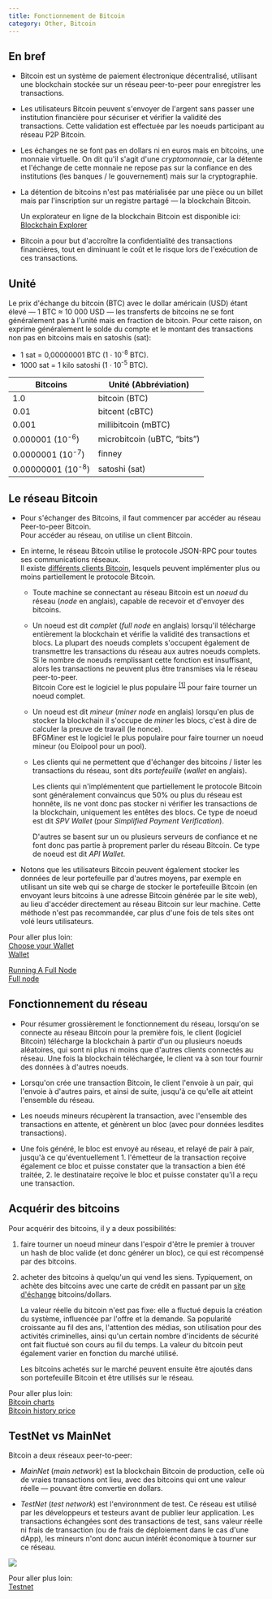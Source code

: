 ```yaml
---
title: Fonctionnement de Bitcoin
category: Other, Bitcoin
---
```


## En bref

* Bitcoin est un système de paiement électronique décentralisé, utilisant une blockchain stockée sur un réseau peer-to-peer pour enregistrer les transactions.

* Les utilisateurs Bitcoin peuvent s'envoyer de l'argent sans passer une institution financière pour sécuriser et vérifier la validité des transactions. Cette validation est effectuée par les noeuds participant au réseau P2P Bitcoin.

* Les échanges ne se font pas en dollars ni en euros mais en bitcoins, une monnaie virtuelle. On dit qu'il s'agit d'une *cryptomonnaie*, car la détente et l'échange de cette monnaie ne repose pas sur la confiance en des institutions (les banques / le gouvernement) mais sur la cryptographie.

* La détention de bitcoins n'est pas matérialisée par une pièce ou un billet mais par l'inscription sur un registre partagé — la blockchain Bitcoin.

  Un explorateur en ligne de la blockchain Bitcoin est disponible ici: [Blockchain Explorer](https://www.blockchain.com/explorer)

* Bitcoin a pour but d'accroître la confidentialité des transactions financières, tout en diminuant le coût et le risque lors de l'exécution de ces transactions.

## Unité

Le prix d'échange du bitcoin (BTC) avec le dollar américain (USD) étant élevé — 1 BTC &approx; 10 000 USD — les transferts de bitcoins ne se font généralement pas à l'unité mais en fraction de bitcoin. Pour cette raison, on exprime généralement le solde du compte et le montant des transactions non pas en bitcoins mais en satoshis (sat):

* 1 sat = 0,00000001 BTC (1 ⋅ 10<sup>-8</sup> BTC).
* 1000 sat = 1 kilo satoshi (1 ⋅ 10<sup>-5</sup> BTC).


| Bitcoins | Unité (Abbréviation)
|---  |---
| 1.0 | bitcoin (BTC)
| 0.01 | bitcent (cBTC)
| 0.001 | millibitcoin (mBTC)
| 0.000001 (10<sup>-6</sup>) | microbitcoin (uBTC, “bits”)
| 0.0000001 (10<sup>-7</sup>) | finney
| 0.00000001 (10<sup>-8</sup>) | satoshi (sat)

## Le réseau Bitcoin

* Pour s'échanger des Bitcoins, il faut commencer par accéder au réseau Peer-to-peer Bitcoin.  
  Pour accéder au réseau, on utilise un client Bitcoin.

* En interne, le réseau Bitcoin utilise le protocole JSON-RPC pour toutes ses communications réseaux.  
  Il existe [différents clients Bitcoin](https://en.bitcoin.it/wiki/Clients), lesquels peuvent implémenter plus ou moins partiellement le protocole Bitcoin.

  - Toute machine se connectant au réseau Bitcoin est un *noeud* du réseau (*node* en anglais), capable de recevoir et d'envoyer des bitcoins.

  - Un noeud est dit *complet* (*full node* en anglais) lorsqu'il télécharge entièrement la blockchain et vérifie la validité des transactions et blocs. La plupart des noeuds complets s'occupent également de transmettre les transactions du réseau aux autres noeuds complets. Si le nombre de noeuds remplissant cette fonction est insuffisant, alors les transactions ne peuvent plus être transmises via le réseau peer-to-peer.  
    Bitcoin Core est le logiciel le plus populaire <sup>[[1]](https://bitcoinchain.com/nodes)</sup> pour faire tourner un noeud complet.

  - Un noeud est dit *mineur* (*miner node* en anglais) lorsqu'en plus de stocker la blockchain il s'occupe de *miner* les blocs, c'est à dire de calculer la preuve de travail (le nonce).  
    BFGMiner est le logiciel le plus populaire pour faire tourner un noeud mineur (ou Eloipool pour un pool).

  - Les clients qui ne permettent que d'échanger des bitcoins / lister les transactions du réseau, sont dits *portefeuille* (*wallet* en anglais).

    Les clients qui n'implémentent que partiellement le protocole Bitcoin sont généralement convaincus que 50% ou plus du réseau est honnête, ils ne vont donc pas stocker ni vérifier les transactions de la blockchain, uniquement les entêtes des blocs. Ce type de noeud est dit *SPV Wallet* (pour *Simplified Payment Verification*).

    D'autres se basent sur un ou plusieurs serveurs de confiance et ne font donc pas partie à proprement parler du réseau Bitcoin. Ce type de noeud est dit *API Wallet*.

* Notons que les utilisateurs Bitcoin peuvent également stocker les données de leur portefeuille par d'autres moyens, par exemple en utilisant un site web qui se charge de stocker le portefeuille Bitcoin (en envoyant leurs bitcoins à une adresse Bitcoin générée par le site web), au lieu d'accéder directement au réseau Bitcoin sur leur machine. Cette méthode n'est pas recommandée, car plus d'une fois de tels sites ont volé leurs utilisateurs.

Pour aller plus loin:  
[Choose your Wallet](https://bitcoin.org/en/choose-your-wallet)  
[Wallet](https://en.bitcoin.it/wiki/Wallet)

[Running A Full Node](https://bitcoin.org/en/full-node#what-is-a-full-node)  
[Full node](https://en.bitcoin.it/wiki/Full_node)

## Fonctionnement du réseau

* Pour résumer grossièrement le fonctionnement du réseau, lorsqu'on se connecte au réseau Bitcoin pour la première fois, le client (logiciel Bitcoin) télécharge la blockchain à partir d'un ou plusieurs noeuds aléatoires, qui sont ni plus ni moins que d'autres clients connectés au réseau. Une fois la blockchain téléchargée, le client va à son tour fournir des données à d'autres noeuds.

* Lorsqu'on crée une transaction Bitcoin, le client l'envoie à un pair, qui l'envoie à d'autres pairs, et ainsi de suite, jusqu'à ce qu'elle ait atteint l'ensemble du réseau.

* Les noeuds mineurs récupèrent la transaction, avec l'ensemble des transactions en attente, et génèrent un bloc (avec pour données lesdites transactions). 

* Une fois généré, le bloc est envoyé au réseau, et relayé de pair à pair, jusqu'à ce qu'éventuellement 1. l'émetteur de la transaction reçoive également ce bloc et puisse constater que la transaction a bien été traitée, 2. le destinataire reçoive le bloc et puisse constater qu'il a reçu une transaction.

## Acquérir des bitcoins

Pour acquérir des bitcoins, il y a deux possibilités:

1. faire tourner un noeud mineur dans l'espoir d'être le premier à trouver un hash de bloc valide (et donc générer un bloc), ce qui est récompensé par des bitcoins.

2. acheter des bitcoins à quelqu'un qui vend les siens. Typiquement, on achète des bitcoins avec une carte de crédit en passant par un [site d'échange](https://en.bitcoin.it/wiki/Trading_bitcoins) bitcoins/dollars.

   La valeur réelle du bitcoin n'est pas fixe: elle a fluctué depuis la création du système, influencée par l'offre et la demande. Sa popularité croissante au fil des ans, l'attention des médias, son utilisation pour des activités criminelles, ainsi qu'un certain nombre d'incidents de sécurité ont fait fluctué son cours au fil du temps. La valeur du bitcoin peut également varier en fonction du marché utilisé.

   Les bitcoins achetés sur le marché peuvent ensuite être ajoutés dans son portefeuille Bitcoin et être utilisés sur le réseau.

Pour aller plus loin:  
[Bitcoin charts](https://www.blockchain.com/charts)  
[Bitcoin history price](https://en.bitcoinwiki.org/wiki/Bitcoin_history)

## TestNet vs MainNet

Bitcoin a deux réseaux peer-to-peer:

* *MainNet* (*main network*) est la blockchain Bitcoin de production, celle où de vraies transactions ont lieu, avec des bitcoins qui ont une valeur réelle — pouvant être convertie en dollars.

* *TestNet* (*test network*) est l'environnment de test. Ce réseau est utilisé par les développeurs et testeurs avant de publier leur application. Les transactions échangées sont des transactions de test, sans valeur réelle ni frais de transaction (ou de frais de déploiement dans le cas d'une dApp), les mineurs n'ont donc aucun intérêt économique à  tourner sur ce réseau.

![](https://i.imgur.com/7l4mnnF.jpg)

Pour aller plus loin:  
[Testnet](https://en.bitcoin.it/wiki/Testnet)
